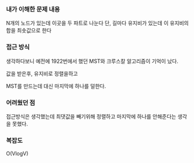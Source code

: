 ### 내가 이해한 문제 내용

N개의 노드가 있는데 이곳을 두 파트로 나눈다 단,  길마다 유지비가 있는데 이 유지비의 합을 최솟값으로 한다



### 접근 방식

생각하다보니 예전에 1922번에서 했던 MST와 크루스칼 알고리즘이 기억이 났다.

값을 받은후, 유지비로 정렬을하고 

MST를 만드는데 대신 마지막에 하나를 덜한다.



### 어려웠던 점

접근방식은 생각했는데 최댓값을 빼기위해 정렬하고 마지막에 하나를 안해준다는 생각을 못했다.



### 복잡도

O(VlogV)

